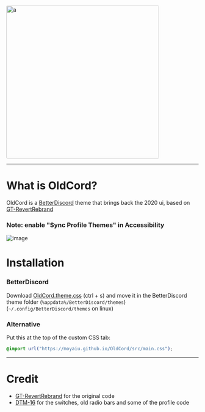 <img src="https://cdn.discordapp.com/attachments/827938615958831134/928963957601996830/oldcord.png" alt="a" style="border-radius: 3px" height="400" >

---

# What is OldCord?

OldCord is a [BetterDiscord](https://betterdiscord.app " ") theme that brings back the 2020 ui, based on [GT-RevertRebrand](https://github.com/Goose-Nest/GT-RevertRebrand) 

### Note: enable "Sync Profile Themes" in Accessibility
![image](https://cdn.discordapp.com/attachments/1056211378882498641/1064923652174389278/image.png)


# Installation
### BetterDiscord

Download [OldCord.theme.css](https://raw.githubusercontent.com/moyaiu/OldCord/main/OldCord.theme.css " ") (ctrl + s) and move it in the BetterDiscord theme folder (`%appdata%/BetterDiscord/themes`) (`~/.config/BetterDiscord/themes` on linux) 

### Alternative

Put this at the top of the custom CSS tab:

```css
@import url("https://moyaiu.github.io/OldCord/src/main.css");
```

---

# Credit

-   [GT-RevertRebrand](https://github.com/Goose-Nest/GT-RevertRebrand) for the original code
-   [DTM-16](https://github.com/XYZenix/DTM-16) for the switches, old radio bars and some of the profile code
